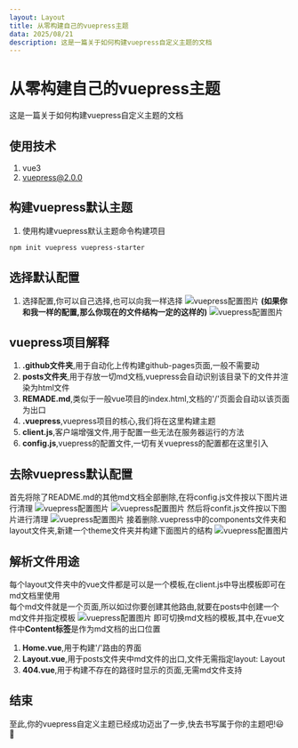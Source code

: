 ```yaml
---
layout: Layout
title: 从零构建自己的vuepress主题
data: 2025/08/21
description: 这是一篇关于如何构建vuepress自定义主题的文档
---
```

# 从零构建自己的vuepress主题

这是一篇关于如何构建vuepress自定义主题的文档  

## 使用技术
1. vue3
2. [vuepress@2.0.0](https://vuepress.vuejs.org/zh/guide/getting-started.html)
## 构建vuepress默认主题
1. 使用构建vuepress默认主题命令构建项目
```bash
npm init vuepress vuepress-starter
```
## 选择默认配置
1. 选择配置,你可以自己选择,也可以向我一样选择
![vuepress配置图片](/markdown_img/vue/vuepress.png '配置图片')
**(如果你和我一样的配置,那么你现在的文件结构一定的这样的)**
![vuepress配置图片](/markdown_img/vue/vuepress_1.png '配置图片')
## vuepress项目解释
1. **.github文件夹**,用于自动化上传构建github-pages页面,一般不需要动
2. **posts文件夹**,用于存放一切md文档,vuepress会自动识别该目录下的文件并渲染为html文件
3. **REMADE.md**,类似于一般vue项目的index.html,文档的'/'页面会自动以该页面为出口
4. **.vuepress**,vuepress项目的核心,我们将在这里构建主题
5. **client.js**,客户端增强文件,用于配置一些无法在服务器运行的方法
6. **config.js**,vuepress的配置文件,一切有关vuepress的配置都在这里引入
## 去除vuepress默认配置
首先将除了README.md的其他md文档全部删除,在将config.js文件按以下图片进行清理
![vuepress配置图片](/markdown_img/vue/vuepress_2.png '配置图片')
![vuepress配置图片](/markdown_img/vue/vuepress_3.png '配置图片')
然后将confit.js文件按以下图片进行清理
![vuepress配置图片](/markdown_img/vue/vuepress_4.png '配置图片')
接着删除.vuepress中的components文件夹和layout文件夹,新建一个theme文件夹并构建下面图片的结构
![vuepress配置图片](/markdown_img/vue/vuepress_5.png '配置图片')
## 解析文件用途
每个layout文件夹中的vue文件都是可以是一个模板,在client.js中导出模板即可在md文档里使用  
每个md文件就是一个页面,所以如过你要创建其他路由,就要在posts中创建一个md文件并指定模板
![vuepress配置图片](/markdown_img/vue/vuepress_6.png '配置图片')
即可切换md文档的模板,其中,在vue文件中**Content标签**是作为md文档的出口位置
1. **Home.vue**,用于构建'/'路由的界面
2. **Layout.vue**,用于posts文件夹中md文件的出口,文件无需指定layout: Layout
3. **404.vue**,用于构建不存在的路径时显示的页面,无需md文件支持

## 结束
至此,你的vuepress自定义主题已经成功迈出了一步,快去书写属于你的主题吧!😃 🎉
